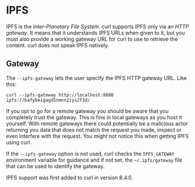 # IPFS

IPFS is the *Inter-Planetary File System*. curl supports IPFS only via an
*HTTP gateway*. It means that it understands IPFS URLs when given to it, but
you must also provide a working gateway URL for curl to use to retrieve the
content. curl does not speak IPFS natively.

## Gateway

The `--ipfs-gateway` lets the user specify the IPFS HTTP gateway URL. Like this:

    curl --ipfs-gateway http://localhost:8080 ipfs://bafybeigagd5nmnn2iys2f3d/

If you opt to go for a remote gateway you should be aware that you completely
trust the gateway. This is fine in local gateways as you host it yourself.
With remote gateways there could potentially be a malicious actor returning
you data that does not match the request you made, inspect or even interfere
with the request. You might not notice this when getting IPFS using curl.

If the `--ipfs-gateway` option is not used, curl checks the `IPFS_GATEWAY`
environment variable for guidance and if not set, the `~/.ipfs/gateway` file
that can be used to identify the gateway.

IPFS support was first added to curl in version 8.4.0.
